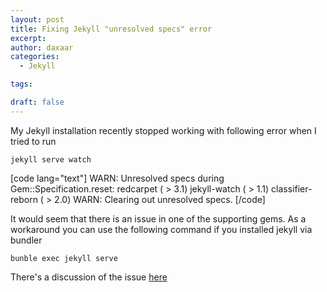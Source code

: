 ```yaml
---
layout: post
title: Fixing Jekyll "unresolved specs" error
excerpt: 
author: daxaar
categories:
  - Jekyll

tags:

draft: false
---
```

My Jekyll installation recently stopped working with following error when I tried to run

<code>jekyll serve watch</code>

[code lang="text"]
WARN: Unresolved specs during Gem::Specification.reset:
redcarpet ( &gt; 3.1)
jekyll-watch ( &gt; 1.1)
classifier-reborn ( &gt; 2.0)
WARN: Clearing out unresolved specs.
[/code]

It would seem that there is an issue in one of the supporting gems. As a workaround you can use the following command if you installed jekyll via bundler

<code>bunble exec jekyll serve</code>

There's a discussion of the issue <a href="https://github.com/jekyll/jekyll/issues/3084">here</a>
